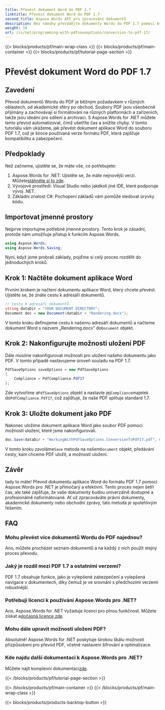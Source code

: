```yaml
---
title: Převést dokument Word do PDF 1.7
linktitle: Převést dokument Word do PDF 1.7
second_title: Aspose.Words API pro zpracování dokumentů
description: Bez námahy převádějte dokumenty Wordu do PDF 1.7 pomocí Aspose.Words pro .NET. Postupujte podle tohoto průvodce, abyste zajistili, že vaše dokumenty budou univerzálně přístupné a profesionálně naformátované.
weight: 10
url: /cs/net/programming-with-pdfsaveoptions/conversion-to-pdf-17/
---
```


{{< blocks/products/pf/main-wrap-class >}}
{{< blocks/products/pf/main-container >}}
{{< blocks/products/pf/tutorial-page-section >}}

# Převést dokument Word do PDF 1.7

## Zavedení

Převod dokumentů Wordu do PDF je běžným požadavkem v různých oblastech, od akademické sféry po obchod. Soubory PDF jsou všeobecně přijímány a zachovávají si formátování na různých platformách a zařízeních, takže jsou ideální pro sdílení a archivaci. S Aspose.Words for .NET můžete tento převod automatizovat, čímž ušetříte čas a snížíte chyby. V tomto tutoriálu vám ukážeme, jak převést dokument aplikace Word do souboru PDF 1.7, což je široce používaná verze formátu PDF, která zajišťuje kompatibilitu a zabezpečení.

## Předpoklady

Než začneme, ujistěte se, že máte vše, co potřebujete:

1.  Aspose.Words for .NET: Ujistěte se, že máte nejnovější verzi. Můžete[stáhněte si to zde](https://releases.aspose.com/words/net/).
2. Vývojové prostředí: Visual Studio nebo jakékoli jiné IDE, které podporuje vývoj .NET.
3. Základní znalost C#: Pochopení základů vám pomůže sledovat úryvky kódu.

## Importovat jmenné prostory

Nejprve importujme potřebné jmenné prostory. Tento krok je zásadní, protože nám umožňuje přístup k funkcím Aspose.Words.

```csharp
using Aspose.Words;
using Aspose.Words.Saving;
```

Nyní, když jsme probrali základy, pojďme si celý proces rozdělit do jednoduchých kroků.

## Krok 1: Načtěte dokument aplikace Word

Prvním krokem je načtení dokumentu aplikace Word, který chcete převést. Ujistěte se, že znáte cestu k adresáři dokumentů.

```csharp
// Cesta k adresáři dokumentů.
string dataDir = "YOUR DOCUMENT DIRECTORY";
Document doc = new Document(dataDir + "Rendering.docx");
```

 V tomto kroku definujeme cestu k našemu adresáři dokumentů a načteme dokument Word s názvem „Rendering.docx“ do`Document` objekt.

## Krok 2: Nakonfigurujte možnosti uložení PDF

Dále musíme nakonfigurovat možnosti pro uložení našeho dokumentu jako PDF. V tomto případě nastavujeme úroveň souladu na PDF 1.7.

```csharp
PdfSaveOptions saveOptions = new PdfSaveOptions
{
    Compliance = PdfCompliance.Pdf17
};
```

 Zde vytvoříme a`PdfSaveOptions` objekt a nastavte jej`Compliance`majetek do`PdfCompliance.Pdf17`, což zajišťuje, že naše PDF splňuje standard 1.7.

## Krok 3: Uložte dokument jako PDF

Nakonec uložíme dokument aplikace Word jako soubor PDF pomocí možností uložení, které jsme nakonfigurovali.

```csharp
doc.Save(dataDir + "WorkingWithPdfSaveOptions.ConversionToPdf17.pdf", saveOptions);
```

 V tomto kroku zavoláme`Save` metoda na našem`Document` objekt, předávání cesty, kam chceme PDF uložit, a možnosti uložení.

## Závěr

tady to máte! Převod dokumentu aplikace Word do formátu PDF 1.7 pomocí Aspose.Words pro .NET je přímočarý a efektivní. Tento proces nejen šetří čas, ale také zajišťuje, že vaše dokumenty budou univerzálně dostupné a profesionálně naformátované. Ať už zpracováváte právní dokumenty, akademické dokumenty nebo obchodní zprávy, tato metoda je spolehlivým řešením.

## FAQ

### Mohu převést více dokumentů Wordu do PDF najednou?

Ano, můžete procházet seznam dokumentů a na každý z nich použít stejný proces převodu.

### Jaký je rozdíl mezi PDF 1.7 a ostatními verzemi?

PDF 1.7 obsahuje funkce, jako je vylepšené zabezpečení a vylepšená navigace v dokumentech, díky čemuž je ve srovnání s předchozími verzemi robustnější.

### Potřebuji licenci k používání Aspose.Words pro .NET?

 Ano, Aspose.Words for .NET vyžaduje licenci pro plnou funkčnost. Můžete získat a[dočasná licence zde](https://purchase.aspose.com/temporary-license/).

### Mohu dále upravit možnosti uložení PDF?

Absolutně! Aspose.Words for .NET poskytuje širokou škálu možností přizpůsobení pro převod PDF, včetně nastavení šifrování a optimalizace.

### Kde najdu další dokumentaci k Aspose.Words pro .NET?

 Můžete najít komplexní dokumentaci[zde](https://reference.aspose.com/words/net/).

{{< /blocks/products/pf/tutorial-page-section >}}

{{< /blocks/products/pf/main-container >}}
{{< /blocks/products/pf/main-wrap-class >}}

{{< blocks/products/products-backtop-button >}}
